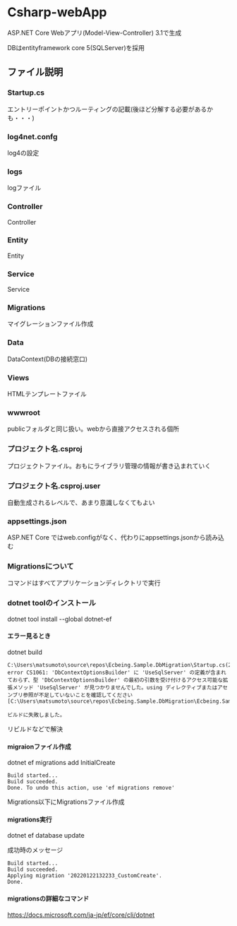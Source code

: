 # Csharp-webApp


ASP.NET Core Webアプリ(Model-View-Controller)
3.1で生成

DBはentityframework core 5(SQLServer)を採用


## ファイル説明
### Startup.cs
エントリーポイントかつルーティングの記載(後ほど分解する必要があるかも・・・)

### log4net.confg
log4の設定

### logs
logファイル

### Controller
Controller

### Entity
Entity

### Service
Service

### Migrations
マイグレーションファイル作成

### Data
DataContext(DBの接続窓口)

### Views
HTMLテンプレートファイル

### wwwroot
publicフォルダと同じ扱い。webから直接アクセスされる個所

### プロジェクト名.csproj
プロジェクトファイル。おもにライブラリ管理の情報が書き込まれていく

### プロジェクト名.csproj.user
自動生成されるレベルで、あまり意識しなくてもよい


### appsettings.json
ASP.NET Core ではweb.configがなく、代わりにappsettings.jsonから読み込む

### Migrationsについて
コマンドはすべてアプリケーションディレクトリで実行

### dotnet toolのインストール
dotnet tool install --global dotnet-ef

#### エラー見るとき
dotnet build

```
C:\Users\matsumoto\source\repos\Ecbeing.Sample.DbMigration\Startup.cs(23,25): error CS1061: 'DbContextOptionsBuilder' に 'UseSqlServer' の定義が含まれておらず、型 'DbContextOptionsBuilder' の最初の引数を受け付けるアクセス可能な拡張メソッド 'UseSqlServer' が見つかりませんでした。using ディレクティブまたはアセンブリ参照が不足していないことを確認してください [C:\Users\matsumoto\source\repos\Ecbeing.Sample.DbMigration\Ecbeing.Sample.DbMigration.csproj]

ビルドに失敗しました。
```
リビルドなどで解決

#### migraionファイル作成
dotnet ef migrations add InitialCreate
```
Build started...
Build succeeded.
Done. To undo this action, use 'ef migrations remove'
```
Migrations以下にMigrationsファイル作成

#### migrations実行

dotnet ef database update

成功時のメッセージ
```
Build started...
Build succeeded.
Applying migration '20220122132233_CustomCreate'.
Done.
```

#### migrationsの詳細なコマンド
https://docs.microsoft.com/ja-jp/ef/core/cli/dotnet